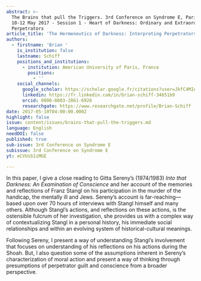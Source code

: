 ```yaml
---
abstract: >-
  The Brains that pull the Triggers. 3rd Conference on Syndrome E, Paris IAS,
  10-12 May 2017 - Session 1 - Heart of Darkness: Ordinary and Extraordinary
  Perpetrators
article_title: 'The Hermeneutics of Darkness: Interpreting Perpetrators  on their Crimes'
authors:
  - firstname: 'Brian '
    is_institution: false
    lastname: Schiff
    positions_and_institutions:
      - institution: American University of Paris, France
        positions:
          - ''
    social_channels:
      google_scholar: https://scholar.google.fr/citations?user=JkfC4MIAAAAJ&hl=fr
      linkedin: https://fr.linkedin.com/in/brian-schiff-34651b9
      orcid: 0000-0003-2861-6926
      researchgate: https://www.researchgate.net/profile/Brian-Schiff
date: 2017-05-10T04:00:00.000Z
highlight: false
issue: content/issues/brains-that-pull-the-triggers.md
language: English
needDOI: false
published: true
sub-issue: 3rd Conference on Syndrome E
subissue: 3rd Conference on Syndrome E
yt: eCVUsb1iMGE

---
```


In this paper, I give a close reading to Gitta Sereny’s (1974/1983) _Into that Darkness: An Examination of Conscience_ and her account of the memories and reflections of Franz Stangl on his participation in the murder of the handicap, the mentally ill and Jews. Sereny’s account is far-reaching—based upon over 70 hours of interviews with Stangl himself and many others. Although Stangl’s actions, and reflections on these actions, is the ostensible fulcrum of her investigation, she provides us with a complex way of contextualizing Stangl in a personal history, his immediate social relationships and within an evolving system of historical-cultural meanings. 

Following Sereny, I present a way of understanding Stangl’s involvement that focuses on understanding of his reflections on his actions during the Shoah. But, I also question some of the assumptions inherent in Sereny’s characterization of moral action and present a way of thinking through presumptions of perpetrator guilt and conscience from a broader perspective.

<Youtube yt="eCVUsb1iMGE" caption="The Hermeneutics of Darkness: Interpreting Perpetrators  on their Crimes"></Youtube>